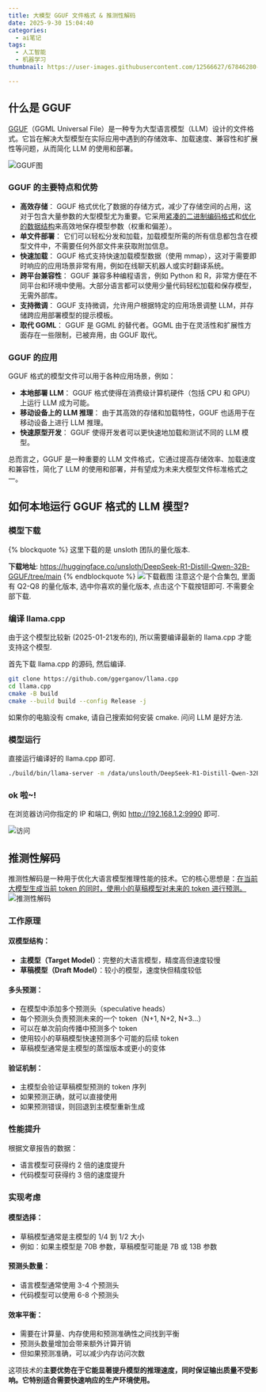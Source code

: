 ```yaml
---
title: 大模型 GGUF 文件格式 & 推测性解码
date: 2025-9-30 15:04:40
categories:
  - ai笔记
tags:
  - 人工智能
  - 机器学习
thumbnail: https://user-images.githubusercontent.com/12566627/67846280-ebd8b180-fb3b-11e9-809b-157bbad20f2b.jpg

---
```


## 什么是 GGUF

[GGUF](https://github.com/ggml-org/ggml/blob/master/docs/gguf.md)（GGML Universal File）是一种专为大型语言模型（LLM）设计的文件格式。它旨在解决大型模型在实际应用中遇到的存储效率、加载速度、兼容性和扩展性等问题，从而简化 LLM 的使用和部署。

![GGUF图](https://github.com/user-attachments/assets/acb421ab-2608-4875-b9d6-77db822862bd)

### GGUF 的主要特点和优势
* **高效存储**： GGUF 格式优化了数据的存储方式，减少了存储空间的占用，这对于包含大量参数的大型模型尤为重要。它采用<u>紧凑的二进制编码格式</u>和<u>优化的数据结构</u>来高效地保存模型参数（权重和偏差）。
* **单文件部署**： 它们可以轻松分发和加载，加载模型所需的所有信息都包含在模型文件中，不需要任何外部文件来获取附加信息。
* **快速加载**： GGUF 格式支持快速加载模型数据（使用 mmap），这对于需要即时响应的应用场景非常有用，例如在线聊天机器人或实时翻译系统。
* **跨平台兼容性**： GGUF 兼容多种编程语言，例如 Python 和 R，非常方便在不同平台和环境中使用。大部分语言都可以使用少量代码轻松加载和保存模型，无需外部库。
* **支持微调**： GGUF 支持微调，允许用户根据特定的应用场景调整 LLM，并存储跨应用部署模型的提示模板。
* **取代 GGML**： GGUF 是 GGML 的替代者。GGML 由于在灵活性和扩展性方面存在一些限制，已被弃用，由 GGUF 取代。

### GGUF 的应用
GGUF 格式的模型文件可以用于各种应用场景，例如：

* **本地部署 LLM**： GGUF 格式使得在消费级计算机硬件（包括 CPU 和 GPU）上运行 LLM 成为可能。
* **移动设备上的 LLM 推理**： 由于其高效的存储和加载特性，GGUF 也适用于在移动设备上进行 LLM 推理。
* **快速原型开发**： GGUF 使得开发者可以更快速地加载和测试不同的 LLM 模型。

总而言之，GGUF 是一种重要的 LLM 文件格式，它通过提高存储效率、加载速度和兼容性，简化了 LLM 的使用和部署，并有望成为未来大模型文件标准格式之一。

## 如何本地运行 GGUF 格式的 LLM 模型?

### 模型下载
{% blockquote %}
这里下载的是 unsloth 团队的量化版本.

**下载地址**: https://huggingface.co/unsloth/DeepSeek-R1-Distill-Qwen-32B-GGUF/tree/main
{% endblockquote %}
![下载截图](https://github.com/user-attachments/assets/d2e97832-aeff-4258-b17b-d3cc46b715f3)
注意这个是个合集包, 里面有 Q2-Q8 的量化版本, 选中你喜欢的量化版本, 点击这个下载按钮即可. 不需要全部下载.

### 编译 llama.cpp
由于这个模型比较新 (2025-01-21发布的), 所以需要编译最新的 llama.cpp 才能支持这个模型.

首先下载 llama.cpp 的源码, 然后编译.

```bash
git clone https://github.com/ggerganov/llama.cpp
cd llama.cpp
cmake -B build
cmake --build build --config Release -j
```
如果你的电脑没有 cmake, 请自己搜索如何安装 cmake. 问问 LLM 是好方法.

### 模型运行
直接运行编译好的 llama.cpp 即可.

```bash
./build/bin/llama-server -m /data/unslouth/DeepSeek-R1-Distill-Qwen-32B-GGUF/DeepSeek-R1-Distill-Qwen-32B-Q8_0.gguf --host 0.0.0.0 --port 9990
```

### ok 啦~!
在浏览器访问你指定的 IP 和端口, 例如 http://192.168.1.2:9990 即可.

![访问](https://github.com/user-attachments/assets/ed52a479-b540-4625-b7c9-e2ab22070b14)


## 推测性解码
推测性解码是一种用于优化大语言模型推理性能的技术。它的核心思想是：<u>在当前大模型生成当前 token 的同时，使用小的草稿模型对未来的 token 进行预测。</u>
![推测性解码](https://github.com/user-attachments/assets/c0b33ae6-0ee0-40c4-b18d-2d62bdd22f25)
### 工作原理

#### 双模型结构：

* **主模型（Target Model）**：完整的大语言模型，精度高但速度较慢
* **草稿模型（Draft Model）**：较小的模型，速度快但精度较低

#### 多头预测：

* 在模型中添加多个预测头（speculative heads）
* 每个预测头负责预测未来的一个 token（N+1, N+2, N+3...）
* 可以在单次前向传播中预测多个 token
* 使用较小的草稿模型快速预测多个可能的后续 token
* 草稿模型通常是主模型的蒸馏版本或更小的变体

#### 验证机制：

* 主模型会验证草稿模型预测的 token 序列
* 如果预测正确，就可以直接使用
* 如果预测错误，则回退到主模型重新生成

### 性能提升
根据文章报告的数据：

* 语言模型可获得约 2 倍的速度提升
* 代码模型可获得约 3 倍的速度提升

### 实现考虑

#### 模型选择：

* 草稿模型通常是主模型的 1/4 到 1/2 大小
* 例如：如果主模型是 70B 参数，草稿模型可能是 7B 或 13B 参数

#### 预测头数量：

* 语言模型通常使用 3-4 个预测头
* 代码模型可以使用 6-8 个预测头

#### 效率平衡：

* 需要在计算量、内存使用和预测准确性之间找到平衡
* 预测头数量增加会带来额外计算开销
* 但如果预测准确，可以减少内存访问次数

这项技术的**主要优势在于它能显著提升模型的推理速度，同时保证输出质量不受影响。它特别适合需要快速响应的生产环境使用。**
